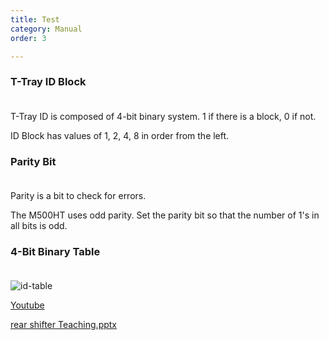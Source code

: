 ```yaml
---
title: Test
category: Manual
order: 3

---
```



### T-Tray ID Block
　  
T-Tray ID is composed of 4-bit binary system. 1 if there is a block, 0 if not.

ID Block has values of 1, 2, 4, 8 in order from the left.


### Parity Bit
　  
Parity is a bit to check for errors.

The M500HT uses odd parity. Set the parity bit so that the number of 1's in all bits is odd.


### 4-Bit Binary Table
　  
![id-table](https://user-images.githubusercontent.com/85915538/125050261-6826e480-e0d4-11eb-8f9c-1b7dcdac0b10.png)

[Youtube](https://www.youtube.com/?hl=ko&gl=KR "이것은 하이퍼링크의 설명을 작성할 수 있습니다.")

[rear shifter Teaching.pptx](https://github.com/lte0609/ht/files/6805391/07.M500HT.Training.Manual.-.Rear.shifter.Teaching.pptx)

